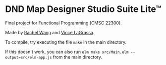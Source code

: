 # DND Map Designer Studio Suite Lite™

Final project for Functional Programming (CMSC 22300).

Made by [Rachel Wang](https://github.com/rachelxwang) and [Vince LaGrassa](https://github.com/vlagrassa).

To compile, try executing the file `make` in the main directory.

If this doesn't work, you can also run
`elm make src/Main.elm --output=src/elm-app.js`
from the main directory.
